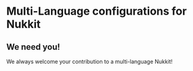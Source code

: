 # Multi-Language configurations for Nukkit

We need you!
-------------

We always welcome your contribution to a multi-language Nukkit!
